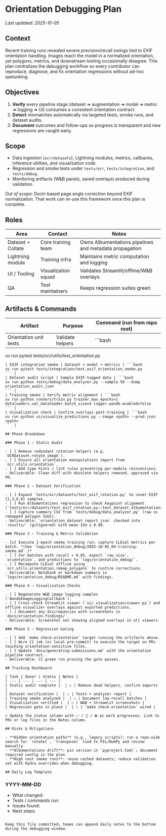 # Orientation Debugging Plan

_Last updated: 2025-10-05_

## Context

Recent training runs revealed severe precision/recall swings tied to EXIF orientation handling. Images reach the model in a normalized orientation, yet polygons, metrics, and downstream tooling occasionally disagree. This plan centralizes the debugging workflow so every contributor can reproduce, diagnose, and fix orientation regressions without ad-hoc spelunking.

## Objectives

1. **Verify** every pipeline stage (dataset ➜ augmentation ➜ model ➜ metric ➜ logging ➜ UI) consumes a consistent orientation contract.
2. **Detect** mismatches automatically via targeted tests, smoke runs, and dataset audits.
3. **Document** outcomes and follow-ups so progress is transparent and new regressions are caught early.

## Scope

- Data ingestion (`ocr/datasets`), Lightning modules, metrics, callbacks, inference utilities, and visualization code.
- Regression and smoke tests under `tests/ocr`, `tests/integration`, and `tests/debug`.
- Monitoring artifacts (W&B panels, saved overlays) produced during validation.

_Out of scope_: Doctr-based page angle correction beyond EXIF normalization. That work can re-use this framework once this plan is complete.

## Roles

| Area | Contact | Notes |
| --- | --- | --- |
| Dataset + Collate | Core training team | Owns Albumentations pipelines and metadata propagation |
| Lightning module | Training infra | Maintains metric computation and logging |
| UI / Tooling | Visualization squad | Validates Streamlit/offline/W&B overlays |
| QA | Test maintainers | Keeps regression suites green |

## Artifacts & Commands

| Artifact | Purpose | Command (run from repo root) |
| --- | --- | --- |
| Orientation unit tests | Validate helpers | ```bash
uv run pytest tests/ocr/utils/test_orientation.py
``` |
| EXIF integration smoke | Dataset ➜ model ➜ metrics | ```bash
uv run pytest tests/integration/test_exif_orientation_smoke.py
``` |
| Dataset audit script | Sample EXIF-tagged data | ```bash
uv run python tests/debug/data_analyzer.py --sample 50 --dump orientation_audit.json
``` |
| Training smoke | Verify metric alignment | ```bash
uv run python runners/train.py trainer.max_epochs=1 dataloaders.val_dataloader.batch_size=4 logger.wandb.enabled=false
``` |
| Visualization check | Confirm overlays post-training | ```bash
uv run python ui/visualize_predictions.py --image <path> --pred-json <path>
``` |

## Phase Breakdown

### Phase 1 — Static Audit

- [ ] Remove redundant rotation helpers (e.g. `OCRDataset.rotate_image`).
- [ ] Ensure all orientation manipulations import from `ocr.utils.orientation`.
- [ ] Add type hints / lint rules preventing per-module reinventions.
- Deliverable: Clean diff with obsolete helpers removed, approved via PR.

### Phase 2 — Dataset Verification

- [ ] Expand `tests/ocr/datasets/test_exif_rotation.py` to cover EXIF {1,3,6,8} samples.
- [ ] Run Albumentations regression to check keypoint alignment (`tests/ocr/datasets/test_exif_rotation.py::test_dataset_albumentations_preserves_polygon_alignment`).
- [ ] Capture summary CSV from `tests/debug/data_analyzer.py` (raw vs remapped polygon IoUs).
- Deliverable: `orientation_dataset_report.json` checked into `results/` (gitignored) with mean IoU ≥ 0.99.

### Phase 3 — Training & Metric Validation

- [x] Execute 1-epoch smoke training run; capture CLEval metrics per batch. *(See `logs/orientation_debug/2025-10-05_04-training-smoke.md`.)*
- [ ] For batches with recall < 0.85, export `raw_size`, `orientation`, and predictions to `logs/orientation_debug/`.
- [ ] Recompute CLEval offline using `ocr.utils.orientation.remap_polygons` to confirm corrections.
- Deliverable: Notebook or markdown summary in `logs/orientation_debug/README.md` with findings.

### Phase 4 — Visualization Checks

- [ ] Regenerate W&B image logging samples (`WandbImageLoggingCallback`).
- [ ] Cross-check Streamlit viewer (`ui/_visualization/viewer.py`) and offline visualizer overlays against exported predictions.
- [ ] Document any discrepancies with screenshots in `docs/orientation-findings/`.
- Deliverable: Screenshot set showing aligned overlays in all viewers.

### Phase 5 — Regression Gating

- [ ] Add `make check-orientation` target running the artifacts above.
- [ ] Wire CI job (or local pre-commit) to execute the target on PRs touching orientation-sensitive files.
- [ ] Update `docs/generating-submissions.md` with the orientation pipeline contract.
- Deliverable: CI green run proving the gate passes.

## Tracking Dashboard

| Task | Owner | Status | Notes |
| --- | --- | --- | --- |
| Static audit complete |  | ☐ | Remove dead helpers, confirm imports |
| Dataset verification |  | ☐ | Tests + analyzer report |
| Training smoke analyzed |  | ☐ | Document low-recall batches |
| Visualization verified |  | ☐ | W&B + Streamlit screenshots |
| Regression gate in place |  | ☐ | `make check-orientation` wired |

> Update the status column with ✅ / 🚧 / ❌ as work progresses. Link to PRs or log files in the Notes column.

## Risks & Mitigations

- **Hidden orientation paths** (e.g., legacy scripts): run a repo-wide search for `rotate(`, `transpose(` tied to PIL/NumPy and review manually.
- **Albumentations drift**: pin version in `pyproject.toml`; document required config in the plan.
- **High cost smoke runs**: reuse cached datasets; reduce validation set with Hydra overrides when debugging.

## Daily Log Template

```
### YYYY-MM-DD
- What changed:
- Tests / commands run:
- Issues found:
- Next steps:
```

Keep this file committed; teams can append daily notes to the bottom during the debugging window.
